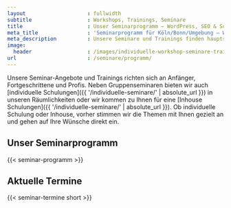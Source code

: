 ```yaml
---
layout                    : fullwidth
subtitle                  : Workshops, Trainings, Seminare
title                     : Unser Seminarprogramm – WordPress, SEO & Social Media
meta_title                : 'Seminarprogramm für Köln/Bonn/Umgebung – WordPress, SEO, Social Media'
meta_description          : Unsere Seminare und Trainings finden hauptsächlich in Köln, Bonn und der Umgebung statt. Wir schulen Sie in WordPress, SEO und Social Media.
image:
  header                  : /images/individuelle-workshop-seminare-trainings.jpg
url                       : /seminare/programm/
---
```

Unsere Seminar-Angebote und Trainings richten sich an Anfänger, Fortgeschrittene und Profis. Neben Gruppenseminaren bieten wir auch [individuelle Schulungen]({{ '/individuelle-seminare/' | absolute_url }}) in unseren Räumlichkeiten oder wir kommen zu Ihnen für eine [Inhouse Schulungen]({{ '/individuelle-seminare/' | absolute_url }}). Ob individuelle Schulung oder Inhouse, vorher stimmen wir die Themen mit Ihnen gezielt an und gehen auf Ihre Wünsche direkt ein.
<!--more-->

<div class="clearfix">
<div class="mt3 sm-col sm-col-6 px2">
  <h2>Unser Seminarprogramm</h2>
  {{< seminar-programm >}}
</div>

<div class="mt3 sm-col sm-col-6 mb4 px2">
    <h2>Aktuelle Termine</h2>
    {{< seminar-termine short >}}
</div>
</div>

